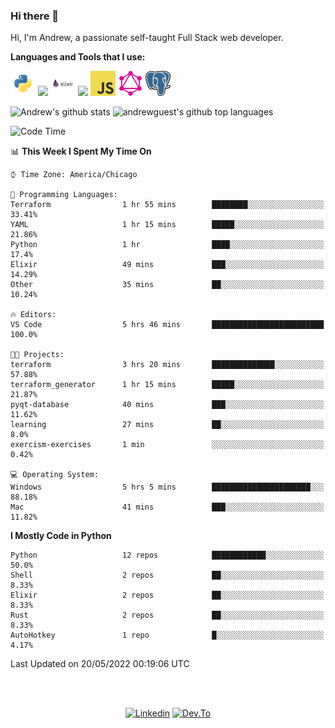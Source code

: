 ### Hi there 👋

Hi, I'm Andrew, a passionate self-taught Full Stack web developer.

**Languages and Tools that I use:**  

<code><img height="40" src="https://raw.githubusercontent.com/github/explore/80688e429a7d4ef2fca1e82350fe8e3517d3494d/topics/python/python.png"></code>
<code><img height="40" src="https://fastapi.tiangolo.com/img/logo-margin/logo-teal.png"></code>
<code><img height="40" src="https://raw.githubusercontent.com/github/explore/d106aa3f6fa091ab80ab5c8cf0d931baff3caaea/topics/elixir/elixir.png"></code>
<code><img height="40" src="https://img.stackshare.io/service/3262/-s9uoLIN.png"></code>
<code><img height="40" src="https://raw.githubusercontent.com/github/explore/80688e429a7d4ef2fca1e82350fe8e3517d3494d/topics/javascript/javascript.png"></code>
<code><img height="40" src="https://raw.githubusercontent.com/github/explore/5c058a388828bb5fde0bcafd4bc867b5bb3f26f3/topics/graphql/graphql.png"></code>
<code><img height="40" src="https://raw.githubusercontent.com/github/explore/80688e429a7d4ef2fca1e82350fe8e3517d3494d/topics/postgresql/postgresql.png"></code>

![Andrew's github stats](https://github-readme-stats.vercel.app/api?username=andrewguest&show_icons=true&theme=vue-dark&count_private=true)
<img height="180em" src="https://github-readme-stats.vercel.app/api/top-langs/?username=andrewguest&theme=vue-dark&layout=compact" alt="andrewguest's github top languages" />

<!--START_SECTION:waka-->
![Code Time](http://img.shields.io/badge/Code%20Time-1%2C096%20hrs%2011%20mins-blue)

📊 **This Week I Spent My Time On** 

```text
⌚︎ Time Zone: America/Chicago

💬 Programming Languages: 
Terraform                1 hr 55 mins        ████████░░░░░░░░░░░░░░░░░   33.41% 
YAML                     1 hr 15 mins        █████░░░░░░░░░░░░░░░░░░░░   21.86% 
Python                   1 hr                ████░░░░░░░░░░░░░░░░░░░░░   17.4% 
Elixir                   49 mins             ███░░░░░░░░░░░░░░░░░░░░░░   14.29% 
Other                    35 mins             ██░░░░░░░░░░░░░░░░░░░░░░░   10.24%

🔥 Editors: 
VS Code                  5 hrs 46 mins       █████████████████████████   100.0%

🐱‍💻 Projects: 
terraform                3 hrs 20 mins       ██████████████░░░░░░░░░░░   57.88% 
terraform_generator      1 hr 15 mins        █████░░░░░░░░░░░░░░░░░░░░   21.87% 
pyqt-database            40 mins             ███░░░░░░░░░░░░░░░░░░░░░░   11.62% 
learning                 27 mins             ██░░░░░░░░░░░░░░░░░░░░░░░   8.0% 
exercism-exercises       1 min               ░░░░░░░░░░░░░░░░░░░░░░░░░   0.42%

💻 Operating System: 
Windows                  5 hrs 5 mins        ██████████████████████░░░   88.18% 
Mac                      41 mins             ███░░░░░░░░░░░░░░░░░░░░░░   11.82%

```

**I Mostly Code in Python** 

```text
Python                   12 repos            ████████████░░░░░░░░░░░░░   50.0% 
Shell                    2 repos             ██░░░░░░░░░░░░░░░░░░░░░░░   8.33% 
Elixir                   2 repos             ██░░░░░░░░░░░░░░░░░░░░░░░   8.33% 
Rust                     2 repos             ██░░░░░░░░░░░░░░░░░░░░░░░   8.33% 
AutoHotkey               1 repo              █░░░░░░░░░░░░░░░░░░░░░░░░   4.17%

```



 Last Updated on 20/05/2022 00:19:06 UTC
<!--END_SECTION:waka-->

<br><br>
<p align="center">
   <a href="https://www.linkedin.com/in/andrew-guest-a891759a" target="_blank"><img src="https://img.shields.io/badge/LinkedIn-0077B5?style=for-the-badge&logo=linkedin&logoColor=white" alt="Linkedin"></a>
  <a href="https://dev.to/aguest" target="_blank"><img src="https://img.shields.io/badge/Dev.to-0A0A0A?style=for-the-badge&logo=dev%2Eto&logoColor=white" alt="Dev.To"></a>
</p>
